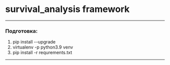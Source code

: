 # survival_analysis framework
---
### Подготовка:

1. pip install --upgrade
2. virtualenv -p python3.9 venv
3. pip install -r requrements.txt

---
